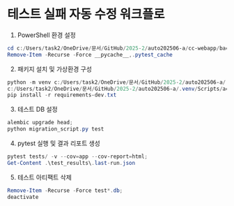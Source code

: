# 테스트 실패 자동 수정 워크플로

<!-- 테스트 환경 초기화 -->
1. PowerShell 환경 설정
```powershell
cd c:/Users/task2/OneDrive/문서/GitHub/2025-2/auto202506-a/cc-webapp/backend; 
Remove-Item -Recurse -Force __pycache__,.pytest_cache
```

<!-- 의존성 설치 -->
2. 패키지 설치 및 가상환경 구성
```powershell
python -m venv c:/Users/task2/OneDrive/문서/GitHub/2025-2/auto202506-a/.venv; 
c:/Users/task2/OneDrive/문서/GitHub/2025-2/auto202506-a/.venv/Scripts/activate; 
pip install -r requirements-dev.txt
```

<!-- DB 마이그레이션 -->
3. 테스트 DB 설정
```powershell
alembic upgrade head; 
python migration_script.py test
```

<!-- 테스트 실행 -->
4. pytest 실행 및 결과 리포트 생성
```powershell
pytest tests/ -v --cov=app --cov-report=html; 
Get-Content .\test_results\.last-run.json
```

<!-- 정리 단계 -->
5. 테스트 아티팩트 삭제
```powershell
Remove-Item -Recurse -Force test*.db; 
deactivate
